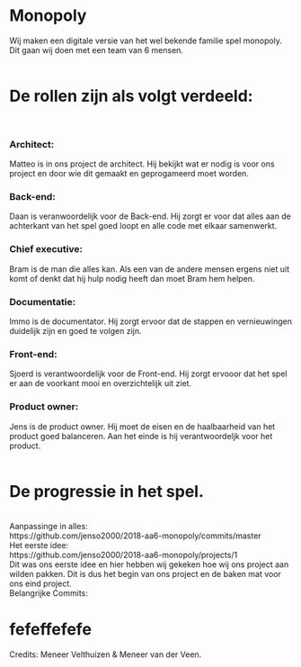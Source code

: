 # Monopoly 

Wij maken een digitale versie van het wel bekende familie spel monopoly. <br>
Dit gaan wij doen met een team van 6 mensen. <br>
<br>
# De rollen zijn als volgt verdeeld: <br>
<br>
<H3> Architect: </H3> Matteo is in ons project de architect. Hij bekijkt wat er nodig is voor ons project en door wie dit gemaakt en geprogameerd moet worden. <br>

<H3>Back-end:</H3> Daan is veranwoordelijk voor de Back-end. Hij zorgt er voor dat alles aan de achterkant van het spel goed loopt en alle code met elkaar samenwerkt. <br>

<H3>Chief executive:</H3> Bram is de man die alles kan. Als een van de andere mensen ergens niet uit komt of denkt dat hij hulp nodig heeft dan moet Bram hem helpen. <br>

<H3>Documentatie:</H3> Immo is de documentator. Hij zorgt ervoor dat de stappen en vernieuwingen duidelijk zijn en goed te volgen zijn.

<H3>Front-end:</H3> Sjoerd is verantwoordelijk voor de Front-end. Hij zorgt ervooor dat het spel er aan de voorkant mooi en overzichtelijk uit ziet. <br>

<H3>Product owner:</H3> Jens is de product owner. Hij moet de eisen en de haalbaarheid van het product goed balanceren. Aan het einde is hij verantwoordeljk voor het product. <br>


<br>
<H1> De progressie in het spel. </H1> <br>
Aanpassinge in alles: <br> https://github.com/jenso2000/2018-aa6-monopoly/commits/master<br>
Het eerste idee:<br> https://github.com/jenso2000/2018-aa6-monopoly/projects/1 <br>
Dit was ons eerste idee en hier hebben wij gekeken hoe wij ons project aan wilden pakken. Dit is dus het begin van ons project en de baken mat voor ons eind project. <br>
Belangrijke Commits: <br>

<h1> fefeffefefe  </H1>
Credits: Meneer Velthuizen & Meneer van der Veen. <br>
